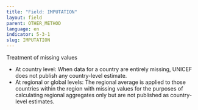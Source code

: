 ```yaml
---
title: "Field: IMPUTATION"
layout: field
parent: OTHER_METHOD
language: en
indicator: 5-3-1
slug: IMPUTATION
---
```

Treatment of missing values
* At country level: When data for a country are entirely missing, UNICEF does not publish any country-level estimate. 
* At regional or global levels: The regional average is applied to those countries within the region with missing values for the purposes of calculating regional aggregates only but are not published as country-level estimates.